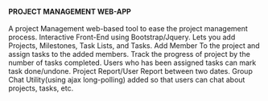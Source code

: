 <strong>PROJECT MANAGEMENT WEB-APP</strong>
<br><br>
A project Management web-based tool to ease the project
management process.
Interactive Front-End using Bootstrap/Jquery.
Lets you add Projects, Milestones, Task Lists, and Tasks.
Add Member To the project and assign tasks to the added
members.
Track the progress of project by the number of tasks
completed.
Users who has been assigned tasks can mark task
done/undone.
Project Report/User Report between two dates.
Group Chat Utility(using ajax long-polling) added so that users can chat about
projects, tasks, etc.
